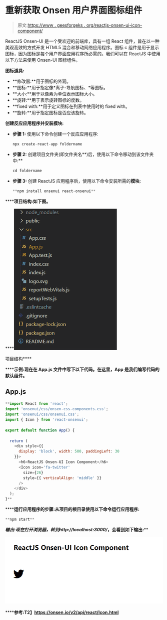 # 重新获取 Onsen 用户界面图标组件

> 原文:[https://www . geesforgeks . org/reactjs-onsen-ui-icon-component/](https://www.geeksforgeeks.org/reactjs-onsen-ui-icon-component/)

ReactJS Onsen-UI 是一个受欢迎的前端库，具有一组 React 组件，旨在以一种美观高效的方式开发 HTML5 混合和移动网络应用程序。图标 c 组件是用于显示图标，因为图标是每个用户界面应用程序所必需的。我们可以在 ReactJS 中使用以下方法来使用 Onsen-UI 图标组件。

**图标道具:**

*   **修改器:**用于图标的外观。
*   **图标:**用于指定像*离子-导航图标、*等图标。
*   **大小:**用于以像素为单位表示图标大小。
*   **旋转:**用于表示旋转图标的度数。
*   **fixed with:**用于定义图标在列表中使用时的 fixed with。
*   **旋转:**用于指定图标是否应该旋转。

**创建反应应用程序并安装模块:**

*   **步骤 1:** 使用以下命令创建一个反应应用程序:

    ```jsx
    npx create-react-app foldername
    ```

*   **步骤 2:** 创建项目文件夹(即文件夹名**)后，使用以下命令移动到该文件夹中:**

    ```jsx
    cd foldername
    ```

*   **步骤 3:** 创建 ReactJS 应用程序后，使用以下命令安装所需的****模块:****

    ```jsx
    **npm install onsenui react-onsenui** 
    ```

******项目结构:**如下图。****

****![](img/f04ae0d8b722a9fff0bd9bd138b29c23.png)

项目结构**** 

******示例:**现在在 **App.js** 文件中写下以下代码。在这里，App 是我们编写代码的默认组件。****

## ****App.js****

```jsx
**import React from 'react';
import 'onsenui/css/onsen-css-components.css';
import 'onsenui/css/onsenui.css';
import { Icon } from 'react-onsenui';

export default function App() {

  return (
    <div style={{
      display: 'block', width: 500, paddingLeft: 30
    }}>
      <h6>ReactJS Onsen-UI Icon Component</h6>
      <Icon icon='fa-twitter'
        size={26}
        style={{ verticalAlign: 'middle' }}
      />
    </div>
  );
}**
```

******运行应用程序的步骤:**从项目的根目录使用以下命令运行应用程序:****

```jsx
**npm start**
```

******输出:**现在打开浏览器，转到***http://localhost:3000/***，会看到如下输出:****

****![](img/18eb604a5971d23f309451d1acae0de0.png)****

******参考:**T2】https://onsen.io/v2/api/react/Icon.html****